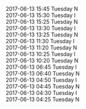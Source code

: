 2017-06-13 15:45 Tuesday  N  
2017-06-13 15:30 Tuesday  I  
2017-06-13 15:25 Tuesday  N  
2017-06-13 13:30 Tuesday  I  
2017-06-13 13:25 Tuesday  N  
2017-06-13 11:30 Tuesday  I  
2017-06-13 11:20 Tuesday  N  
2017-06-13 10:25 Tuesday  I  
2017-06-13 10:20 Tuesday  N  
2017-06-13 06:45 Tuesday  I  
2017-06-13 06:40 Tuesday  N  
2017-06-13 04:50 Tuesday  I  
2017-06-13 04:45 Tuesday  N  
2017-06-13 04:30 Tuesday  I  
2017-06-13 04:25 Tuesday  N  
